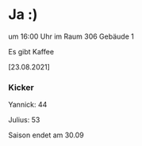 
# Ja :)

um 16:00 Uhr im Raum 306 Gebäude 1

Es gibt Kaffee


<!---![image](https://user-images.githubusercontent.com/73311547/125851712-3934142d-7930-4613-8163-7ba796f7bffd.png)-->

[23.08.2021]


### Kicker

Yannick: 44

Julius:  53

Saison endet am 30.09

